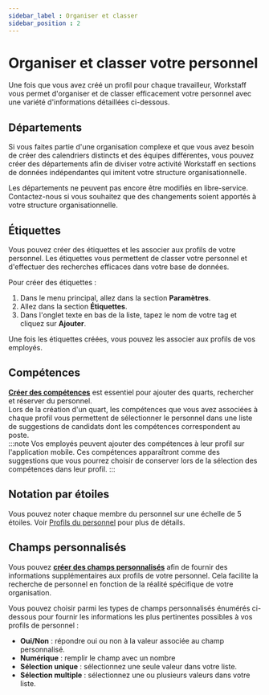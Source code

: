 ```yaml
---
sidebar_label : Organiser et classer
sidebar_position : 2
---
```


# Organiser et classer votre personnel
Une fois que vous avez créé un profil pour chaque travailleur, Workstaff vous permet d'organiser et de classer efficacement votre personnel avec une variété d'informations détaillées ci-dessous.


## Départements
Si vous faites partie d'une organisation complexe et que vous avez besoin de créer des calendriers distincts et des équipes différentes, vous pouvez créer des départements afin de diviser votre activité Workstaff en sections de données indépendantes qui imitent votre structure organisationnelle.


Les départements ne peuvent pas encore être modifiés en libre-service. Contactez-nous si vous souhaitez que des changements soient apportés à votre structure organisationnelle.

## Étiquettes
Vous pouvez créer des étiquettes et les associer aux profils de votre personnel. Les étiquettes vous permettent de classer votre personnel et d'effectuer des recherches efficaces dans votre base de données.

Pour créer des étiquettes :
1. Dans le menu principal, allez dans la section **Paramètres**.
2. Allez dans la section **Étiquettes**.
3. Dans l'onglet texte en bas de la liste, tapez le nom de votre tag et cliquez sur **Ajouter**.

Une fois les étiquettes créées, vous pouvez les associer aux profils de vos employés.

## Compétences
**[Créer des compétences](../customize/skills.md)** est essentiel pour ajouter des quarts, rechercher et réserver du personnel.   
Lors de la création d'un quart, les compétences que vous avez associées à chaque profil vous permettent de sélectionner le personnel dans une liste de suggestions de candidats dont les compétences correspondent au poste.    
:::note
Vos employés peuvent ajouter des compétences à leur profil sur l'application mobile. Ces compétences apparaîtront comme des suggestions que vous pourrez choisir de conserver lors de la sélection des compétences dans leur profil.
:::

## Notation par étoiles
Vous pouvez noter chaque membre du personnel sur une échelle de 5 étoiles. Voir [Profils du personnel](./profiles.md) pour plus de détails.

## Champs personnalisés
Vous pouvez **[créer des champs personnalisés](../customize/custom-fields.md)** afin de fournir des informations supplémentaires aux profils de votre personnel. Cela facilite la recherche de personnel en fonction de la réalité spécifique de votre organisation.

Vous pouvez choisir parmi les types de champs personnalisés énumérés ci-dessous pour fournir les informations les plus pertinentes possibles à vos profils de personnel :
- **Oui/Non** : répondre oui ou non à la valeur associée au champ personnalisé.
- **Numérique** : remplir le champ avec un nombre
- **Sélection unique** : sélectionnez une seule valeur dans votre liste.
- **Sélection multiple** : sélectionnez une ou plusieurs valeurs dans votre liste.   
  